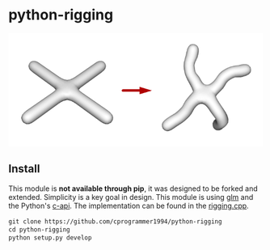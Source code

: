 # python-rigging

![preview](.github/preview.png)

## Install

This module is **not available through pip**, it was designed to be forked and extended. Simplicity is a key goal in design. This module is using [glm](https://glm.g-truc.net/) and the Python's [c-api](https://docs.python.org/3/c-api/). The implementation can be found in the [rigging.cpp](rigging.cpp).

```
git clone https://github.com/cprogrammer1994/python-rigging
cd python-rigging
python setup.py develop
```
